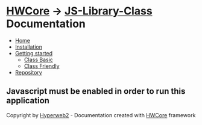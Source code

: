 [HWCore](https://hw-core.github.io) \-> [JS\-Library\-Class](https://github.com/hw-core/js-library-class) Documentation
=======================================================================================================================

*   [Home](index.md)
*   [Installation](wiki/installation.html)
*   [Getting started](wiki/getting-started.html)
    *   [Class Basic](wiki/class-basic)
    *   [Class Friendly](wiki/class-friendly.md)
*   [Repository](https://github.com/hw-core/js-library-class)

Javascript must be enabled in order to run this application
-----------------------------------------------------------

Copyright by [Hyperweb2](http://www.hyperweb2.com/terms) \- Documentation created with [HWCore](https://hw-core.github.io) framework
